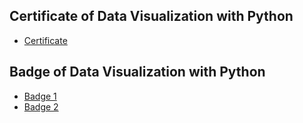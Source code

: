 ## Certificate of Data Visualization with Python
* [Certificate](https://courses.cognitiveclass.ai/certificates/2e8419e23b5d4d87a5d194bda329a688)
## Badge of Data Visualization with Python
* [Badge 1](https://www.credly.com/badges/969cf0c7-2be2-417d-a945-17918cd2ac79)
* [Badge 2](https://www.credly.com/badges/f0bcd054-2e30-464b-99d4-54ff496c7a6d)
